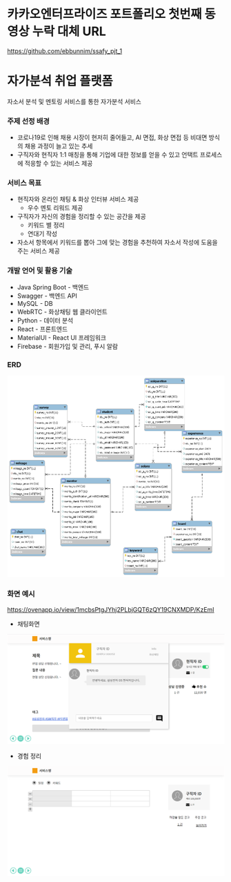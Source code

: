 # 카카오엔터프라이즈 포트폴리오 첫번째 동영상 누락 대체 URL 
https://github.com/ebbunnim/ssafy_pjt_1


# 자가분석 취업 플랫폼

자소서 분석 및 멘토링 서비스를 통한 자가분석 서비스

### 주제 선정 배경

- 코로나19로 인해 채용 시장이 현저히 줄어들고, AI 면접, 화상 면접 등 비대면 방식의 채용 과정이 늘고 있는 추세
- 구직자와 현직자 1:1 매칭을 통해 기업에 대한 정보를 얻을 수 있고 언택트 프로세스에 적응할 수 있는 서비스 제공

### 서비스 목표

- 현직자와 온라인 채팅 & 화상 인터뷰 서비스 제공
  - 우수 멘토 리워드 제공
- 구직자가 자신의 경험을 정리할 수 있는 공간을 제공
  - 키워드 별 정리
  - 연대기 작성
- 자소서 항목에서 키워드를 뽑아 그에 맞는 경험을 추천하여 자소서 작성에 도움을 주는 서비스 제공

### 개발 언어 및 활용 기술

- Java Spring Boot - 백엔드
- Swagger - 백엔드 API
- MySQL - DB
- WebRTC - 화상채팅 웹 클라이언트
- Python - 데이터 분석
- React - 프론트엔드
- MaterialUI - React UI 프레임워크
- Firebase - 회원가입 및 관리, 푸시 알람

### ERD

![erd](./readme-asset/db.png)

### 화면 예시

https://ovenapp.io/view/1mcbsPtgJYhj2PLbjGQT6zQY19CNXMDP/KzEmI

- 채팅화면

![채팅](./readme-asset/chat.PNG)

- 경험 정리

![키워드](./readme-asset/exp.PNG)
